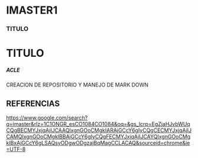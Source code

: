 # IMASTER1
### TITULO
# TITULO
##### ACLE
CREACION DE REPOSITORIO Y MANEJO DE MARK DOWN


## REFERENCIAS

https://www.google.com/search?q=imaster&rlz=1C1ONGR_esCO1084CO1084&oq=&gs_lcrp=EgZjaHJvbWUqCQgBECMYJxjqAjIJCAAQIxgnGOoCMgkIARAjGCcY6gIyCQgCECMYJxjqAjIJCAMQIxgnGOoCMgkIBBAjGCcY6gIyCQgFECMYJxjqAjIJCAYQIxgnGOoCMgkIBxAjGCcY6gLSAQsyODgwODgzajBqMagCCLACAQ&sourceid=chrome&ie=UTF-8
